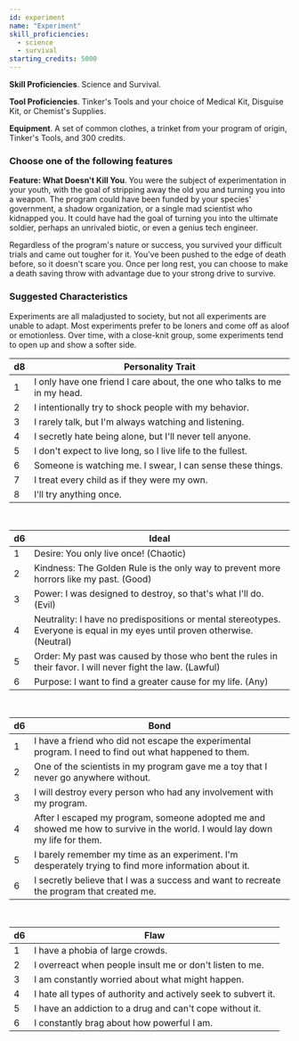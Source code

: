 ```yaml
---
id: experiment
name: "Experiment"
skill_proficiencies:
  - science
  - survival
starting_credits: 5000
---
```

__Skill Proficiencies__. Science and Survival.

__Tool Proficiencies__. Tinker's Tools and your choice of Medical Kit, Disguise Kit, or Chemist's Supplies.

__Equipment__. A set of common clothes, a trinket from your program of origin, Tinker's Tools, and 300 credits.

### Choose one of the following features

__Feature: What Doesn't Kill You__. You were the subject of experimentation in your youth, with the goal of stripping
away the old you and turning you into a weapon. The program could have been funded by your species' government, a
shadow organization, or a single mad scientist who kidnapped you. It could have had the goal of turning you into the
ultimate soldier, perhaps an unrivaled biotic, or even a genius tech engineer.

Regardless of the program's nature or success, you survived your difficult trials and came out tougher for it. You've
been pushed to the edge of death before, so it doesn't scare you. Once per long rest, you can choose to make a death
saving throw with advantage due to your strong drive to survive.

<div class="hr"></div>

### Suggested Characteristics
Experiments are all maladjusted to society, but not all experiments are unable to adapt. Most experiments prefer to be loners
and come off as aloof or emotionless. Over time, with a close-knit group, some experiments tend to open up and show a softer side.

d8 | Personality Trait
--- | ---
1 | I only have one friend I care about, the one who talks to me in my head.
2 | I intentionally try to shock people with my behavior.
3 | I rarely talk, but I'm always watching and listening.
4 | I secretly hate being alone, but I'll never tell anyone.
5 | I don't expect to live long, so I live life to the fullest.
6 | Someone is watching me. I swear, I can sense these things.
7 | I treat every child as if they were my own.
8 | I'll try anything once.

<br>

d6 | Ideal
--- | ---
1 | Desire: You only live once! (Chaotic)
2 | Kindness: The Golden Rule is the only way to prevent more horrors like my past. (Good)
3 | Power: I was designed to destroy, so that's what I'll do. (Evil)
4 | Neutrality: I have no predispositions or mental stereotypes. Everyone is equal in my eyes until proven otherwise. (Neutral)
5 | Order: My past was caused by those who bent the rules in their favor. I will never fight the law. (Lawful)
6 | Purpose: I want to find a greater cause for my life. (Any)

<br>

d6 | Bond
--- | ---
1 | I have a friend who did not escape the experimental program. I need to find out what happened to them.
2 | One of the scientists in my program gave me a toy that I never go anywhere without.
3 | I will destroy every person who had any involvement with my program.
4 | After I escaped my program, someone adopted me and showed me how to survive in the world. I would lay down my life for them.
5 | I barely remember my time as an experiment. I'm desperately trying to find more information about it.
6 | I secretly believe that I was a success and want to recreate the program that created me.

<br>

d6 | Flaw
--- | ---
1 | I have a phobia of large crowds.
2 | I overreact when people insult me or don't listen to me.
3 | I am constantly worried about what might happen.
4 | I hate all types of authority and actively seek to subvert it.
5 | I have an addiction to a drug and can't cope without it.
6 | I constantly brag about how powerful I am.
